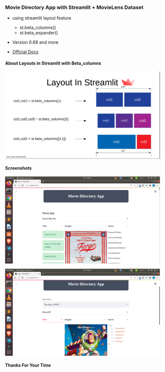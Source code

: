 ### Movie Directory App with Streamlit + MovieLens Dataset
+ using streamlit layout feature
	- st.beta_columns()
	- st.beta_expander()

+ Version 0.68 and more
+ [Official Docs](https://docs.streamlit.io/en/stable/)

#### About Layouts in Streamlit with Beta_columns
![](images/layout_in_streamlit_jcharistech.png)


#### Screenshots
![](images/awesome_layout_streamlit03.png)


![](images/awesome_layout_streamlit04.png)


#### Thanks For Your Time


